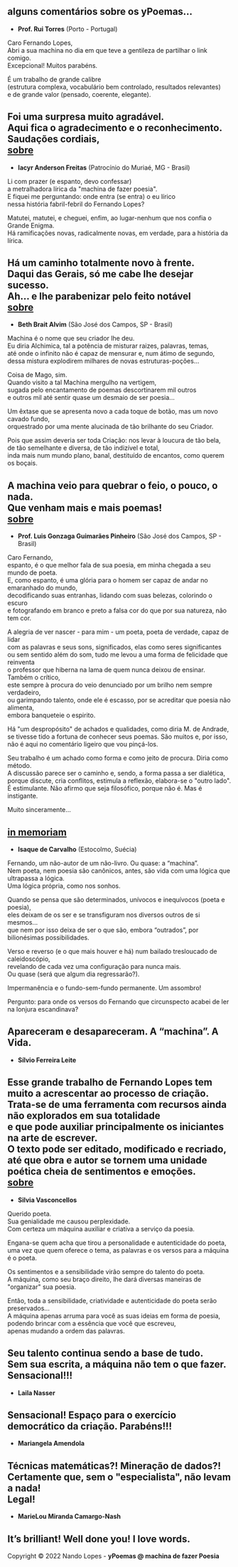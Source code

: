 alguns comentários sobre os yPoemas...  
---  
- **Prof. Rui Torres** (Porto - Portugal)  

Caro Fernando Lopes,  
Abri a sua machina no dia em que teve a gentileza de partilhar o link comigo.  
Excepcional! Muitos parabéns.  

É um trabalho de grande calibre  
(estrutura complexa, vocabulário bem controlado, resultados relevantes)  
e de grande valor (pensado, coerente, elegante).  

Foi uma surpresa muito agradável.  
Aqui fica o agradecimento e o reconhecimento.  
Saudações cordiais,  
[sobre](http://telepoesis.net/)  
---  
- **Iacyr Anderson Freitas** (Patrocínio do Muriaé, MG - Brasil)  

Li com prazer (e espanto, devo confessar)  
a metralhadora lírica da "machina de fazer poesia".  
E fiquei me perguntando: onde entra (se entra) o eu lírico  
nessa história fabril-febril do Fernando Lopes?  

Matutei, matutei, e cheguei, enfim, ao lugar-nenhum que nos confia o Grande Enigma.  
Há ramificações novas, radicalmente novas, em verdade, para a história da lírica.  

Há um caminho totalmente novo à frente.  
Daqui das Gerais, só me cabe lhe desejar sucesso.  
Ah... e lhe parabenizar pelo feito notável  
[sobre](http://www.algumapoesia.com.br/poesia3/poesianet373.htm)  
---  
- **Beth Brait Alvim** (São José dos Campos, SP - Brasil)  

Machina é o nome que seu criador lhe deu.  
Eu diria Alchimica, tal a potência de misturar raizes, palavras, temas,  
até onde o infinito não é capaz de mensurar e, num átimo de segundo,  
dessa mistura explodirem milhares de novas estruturas-poções...  

Coisa de Mago, sim.  
Quando visito a tal Machina mergulho na vertigem,  
sugada pelo encantamento de poemas descortinarem mil outros  
e outros mil até sentir quase um desmaio de ser poesia...  

Um êxtase que se apresenta novo a cada toque de botão, mas um novo cavado fundo,  
orquestrado por uma mente alucinada de tão brilhante do seu Criador.  

Pois que assim deveria ser toda Criação: nos levar à loucura de tão bela,  
de tão semelhante e diversa, de tão indizível e total,  
inda mais num mundo plano, banal, destituído de encantos, como querem os boçais.  

A machina veio para quebrar o feio, o pouco, o nada.  
Que venham mais e mais poemas!  
[sobre](https://www.editorapatua.com.br/produto/24326/a-febre-e-a-mariposa-de-beth-brait-alvim)
---  
- **Prof. Luis Gonzaga Guimarães Pinheiro** (São José dos Campos, SP - Brasil)  

Caro Fernando,  
espanto, é o que melhor fala de sua poesia, em minha chegada a seu mundo de poeta.  
E, como espanto, é uma glória para o homem ser capaz de andar no emaranhado do mundo,  
decodificando suas entranhas, lidando com suas belezas, colorindo o escuro  
e fotografando em branco e preto a falsa cor do que por sua natureza, não tem cor.  

A alegria de ver nascer - para mim - um poeta, poeta de verdade, capaz de lidar  
com as palavras e seus sons, significados, elas como seres significantes  
ou sem sentido além do som, tudo me levou a uma forma de felicidade que reinventa  
o professor que hiberna na lama de quem nunca deixou de ensinar. Também o crítico,  
este sempre à procura do veio denunciado por um brilho nem sempre verdadeiro,  
ou garimpando talento, onde ele é escasso, por se acreditar que poesia não alimenta,  
embora banqueteie o espirito.  

Há "um despropósito" de achados e qualidades, como diria M. de Andrade,  
se tivesse tido a fortuna de conhecer seus poemas. São muitos e, por isso,  
não é aqui no comentário ligeiro que vou pinçá-los.  

Seu trabalho é um achado como forma e como jeito de procura. Diria como método.  
A discussão parece ser o caminho e, sendo, a forma passa a ser dialética,  
porque discute, cria conflitos, estimula a reflexão, elabora-se o "outro lado".  
É estimulante. Não afirmo que seja filosófico, porque não é. Mas é instigante.  

Muito sinceramente...  

[in memoriam](https://www.youtube.com/watch?v=2uh8_Ge6wxY)  
---  
- **Isaque de Carvalho** (Estocolmo, Suécia)  

Fernando, um não-autor de um não-livro. Ou quase: a “machina”.  
Nem poeta, nem poesia são canônicos, antes, são vida com uma lógica que ultrapassa a lógica.  
Uma lógica própria, como nos sonhos.  
  
Quando se pensa que são determinados, unívocos e inequívocos (poeta e poesia),  
eles deixam de os ser e se transfiguram nos diversos outros de si mesmos...  
que nem por isso deixa de ser o que são, embora “outrados”, por bilionésimas possibilidades.  
  
Verso e reverso (e o que mais houver e há) num bailado tresloucado de caleidoscópio,  
revelando de cada vez uma configuração para nunca mais.  
Ou quase (será que algum dia regressarão?).  
  
Impermanência e o fundo-sem-fundo permanente. Um assombro!  

Pergunto: para onde os versos do Fernando que circunspecto acabei de ler na lonjura escandinava?  

Apareceram e desapareceram. A “machina”. A Vida.  
---  
- **Sílvio Ferreira Leite**  

Esse grande trabalho de Fernando Lopes tem muito a acrescentar ao processo de criação.  
Trata-se de uma ferramenta com recursos ainda não explorados em sua totalidade  
e que pode auxiliar principalmente os iniciantes na arte de escrever.  
O texto pode ser editado, modificado e recriado,  
até que obra e autor se tornem uma unidade poética cheia de sentimentos e emoções.  
[sobre](https://x.facebook.com/silvioferreiraleitee)  
---  

- **Silvia Vasconcellos**  

Querido poeta.  
Sua genialidade me causou perplexidade.  
Com certeza um máquina auxiliar e criativa a serviço da poesia.  

Engana-se quem acha que tirou a personalidade e autenticidade do poeta,  
uma vez que quem oferece o tema, as palavras e os versos para a máquina é o poeta.  

Os sentimentos e a sensibilidade virão sempre do talento do poeta.  
A máquina, como seu braço direito, lhe dará diversas maneiras de "organizar" sua poesia.  

Então, toda a sensibilidade, criatividade e autenticidade do poeta serão preservados...  
A máquina apenas arruma para você as suas ideias em forma de poesia,  
podendo  brincar com a essência que você que escreveu,  
apenas mudando a ordem das palavras.  

Seu talento continua sendo a base de tudo.  
Sem sua escrita, a máquina não tem o que fazer.  
Sensacional!!!  
---  
- **Laila Nasser**  

Sensacional! Espaço para o exercício democrático da criação. Parabéns!!!  
---  
- **Mariangela Amendola**  

Técnicas matemáticas?! Mineração de dados?!  
Certamente que, sem o "especialista", não levam a nada!  
Legal!  
---  
- **MarieLou Miranda Camargo-Nash**  

It’s brilliant! Well done you! I love words.  
---  
Copyright © 2022 Nando Lopes - **yPoemas @ machina de fazer Poesia**